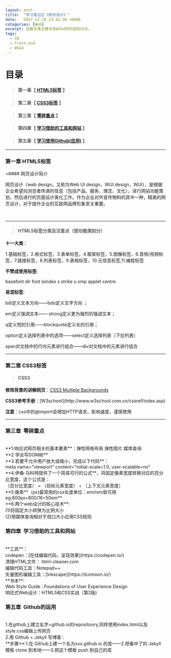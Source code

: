 ```yaml
---
layout: post
title:  "学习笔记之《网页设计》"
date:   2017-12-28 23:42:30 +0800
categories: [Web]
excerpt: 这篇文章主要涉及WSG4的内容知识点。
tags:
  - CN
  - front-end
  - WSG4
---
```


# 目录

>#### 第一章【 [HTML5标签](#chapter1) 】


>
>#### 第二章【 [CSS3标签](#chapter2) 】

>
>#### 第三章【 [零碎重点](#chapter3) 】

>
>#### 第四章【 [学习借助的工具和网站](#chapter4) 】

>
>#### 第五章【 [学习使用Github(应用)](#chapter5) 】



---

<h3 id="chapter1">第一章  HTML5标签</h3>
>#### 网页设计简介

<p>网页设计（web design，又称为Web UI design，WUI design，WUI），是根据企业希望向浏览者传递的信息（包括产品、服务、理念、文化），进行网站功能策划，然后进行的页面设计美化工作。作为企业对外宣传物料的其中一种，精美的网页设计，对于提升企业的互联网品牌形象至关重要。</p>                                 

---                                                                        
>#### HTML5标签分类及注意点（按功能类别分）

<b>十一大类</b>：
<p>1.基础标签，2.格式标签，3.表单标签，4.框架标签，5.图像标签，6.音频/视频标签，7.链接标签，8.列表标签，9.表格标签，10.元信息标签,11.编程标签</p>

<b>不赞成使用标签</b>:
<p>basefont   dir   font  isindex  s  strike  u  xmp  applet  centre</p>

<b>易混标签</b>:
<p>bdi定义文本方向——bdo定义文字方向 ；</p>
<p>em定义强调文本—— strong定义更为强烈的强调文本；</p>
<p>q定义短的引用——blockquote定义长的引用；</p>
<p>option定义选择列表中的选项——select定义选择列表（下拉列表）</p>
<p>span对文档中的行内元素进行组合——div对文档中的元素进行组合</p>

---                                                                        
<h3 id="chapter2">第二章  CSS3标签</h3>
                                                                       
>#### CSS3


<b>修饰背景的讲解网页</b>：[CSS3 Multiple Backgrounds](https://www.w3cplus.com/content/css3-multiple-backgrounds)
<p><b>CSS3参考手册</b>：[W3school](http://www.w3school.com.cn/cssref/index.asp) </p>
<p><b>注意</b>：css中的@import会增加HTTP请求，影响速度，谨慎使用</p>

---                                                                        
<h3 id="chapter3">第三章  零碎重点</h3>
<br>**1.响应式网页相关的基本要素**：弹性网格布局 弹性图片 媒体查询<br> **2.学会写DOM树** 
<br>**3.若要不允许用户放大或缩小，完成以下代码**： <br>meta name="viewport" content="initial-scale=1.0, user-scalable=no"<br>**4.伊桑·马科特提供了一个简易可行的公式**，将固定像素宽度转换对应的百分比宽度，这个公式是：
<br>（百分比宽度） = （目标元素宽度） ÷ （上下文元素宽度）
<br>**5.像素**（px)最常用的css长度单位：em/rem皆可用<br>eg:800px=800/16=50em**
<br>**6.两个web设计的核心技术**:
<br>(1)将固定大小转换为比例大小<br>(2)用媒体查询相对于视口大小应用CSS规则</p>
<h3 id="chapter4">第四章  学习借助的工具和网站</h3>
<br>**工具**：<br>codepen：[在线编辑代码，呈现效果](https://codepen.io/)<br>清理HTML文件： html-cleaner.com<br>编辑代码工具：Notepad++<br>矢量图形编辑工具：[Inkscape](https://icomoon.io/)
<br>**书本**:<br>Web Style Guide : Foundations of User Experience Design
                    <br>响应式Web设计：HTML5和CSS实战（第2版)
                    
                    
 <h3 id="chapter5">第五章  Github的运用</h3>                  
<br>1.在github上建立名字+github.io的repositoory,同样使用index.html以及style.css编辑上传网页
<br>2.用 Github + Jekyll 写博客 :<br>**步骤**:1.在 Github上建一个名为xxx.github.io 的库——2.把看中了的 Jekyll 模板 clone 到本地——3.把这个模板 push 到自己的库










